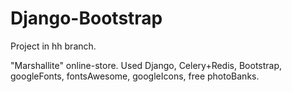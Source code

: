 # Django-Bootstrap
Project in hh branch.

"Marshallite" online-store.
Used Django, Celery+Redis, Bootstrap, googleFonts, fontsAwesome, googleIcons, free photoBanks.
